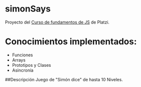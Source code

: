 # simonSays
Proyecto del [Curso de fundamentos de JS](https://platzi.com/clases/fundamentos-javascript/) de Platzi.

# Conocimientos implementados:
* Funciones
* Arrays
* Prototipos y Clases
* Asincronía

##Descripción
Juego de "Simón dice" de hasta 10 Niveles.
